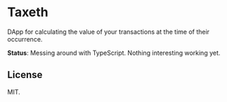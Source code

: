 # Taxeth

DApp for calculating the value of your transactions at the time of their
occurrence.

**Status**: Messing around with TypeScript. Nothing interesting working yet.


## License

MIT.
